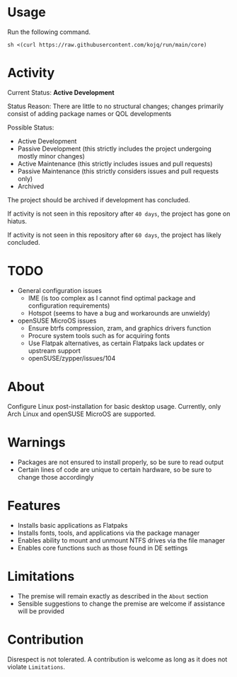 # Usage

Run the following command.

```
sh <(curl https://raw.githubusercontent.com/kojq/run/main/core)
```

# Activity

Current Status: **Active Development**

Status Reason: There are little to no structural changes; changes primarily consist of adding package names or QOL developments

Possible Status:

- Active Development
- Passive Development (this strictly includes the project undergoing mostly minor changes)
- Active Maintenance (this strictly includes issues and pull requests)
- Passive Maintenance (this strictly considers issues and pull requests only)
- Archived

The project should be archived if development has concluded.

If activity is not seen in this repository after `40 days`, the project has gone on hiatus.

If activity is not seen in this repository after `60 days`, the project has likely concluded.

# TODO

- General configuration issues
  - IME (is too complex as I cannot find optimal package and configuration requirements)
  - Hotspot (seems to have a bug and workarounds are unwieldy)
- openSUSE MicroOS issues
  - Ensure btrfs compression, zram, and graphics drivers function
  - Procure system tools such as for acquiring fonts
  - Use Flatpak alternatives, as certain Flatpaks lack updates or upstream support
  - openSUSE/zypper/issues/104

# About

Configure Linux post-installation for basic desktop usage. Currently, only Arch Linux and openSUSE MicroOS are supported.

# Warnings

- Packages are not ensured to install properly, so be sure to read output
- Certain lines of code are unique to certain hardware, so be sure to change those accordingly

# Features

- Installs basic applications as Flatpaks
- Installs fonts, tools, and applications via the package manager
- Enables ability to mount and unmount NTFS drives via the file manager
- Enables core functions such as those found in DE settings

# Limitations

- The premise will remain exactly as described in the `About` section
- Sensible suggestions to change the premise are welcome if assistance will be provided

# Contribution

Disrespect is not tolerated. A contribution is welcome as long as it does not violate `Limitations`.
